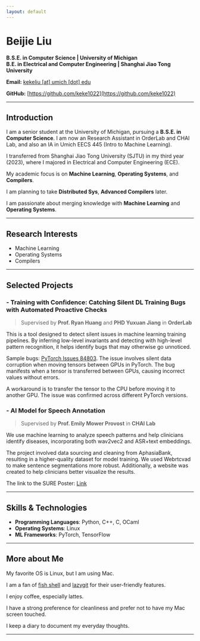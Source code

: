 ```yaml
---
layout: default
---
```


# Beijie Liu

**B.S.E. in Computer Science | University of Michigan**  
**B.E. in Electrical and Computer Engineering | Shanghai Jiao Tong University**  

**Email:** [kekeliu [at] umich [dot] edu](mailto:kekeliu@umich.edu)

**GitHub:** [https://github.com/keke1022](https://github.com/keke1022)

---

## Introduction

I am a senior student at the University of Michigan, pursuing a **B.S.E. in Computer Science**. I am now an Research Assistant in OrderLab and CHAI Lab, and also an IA in Umich EECS 445 (Intro to Machine Learning).

I transferred from Shanghai Jiao Tong University (SJTU) in my third year (2023), where I majored in Electrical and Computer Engineering (ECE).

My academic focus is on **Machine Learning**, **Operating Systems**, and **Compilers**. 

I am planning to take **Distributed Sys**, **Advanced Compilers** later.

I am passionate about merging knowledge with  **Machine Learning** and **Operating Systems**.

---

## Research Interests

- Machine Learning
- Operating Systems
- Compilers

---

## Selected Projects

### - Training with Confidence: Catching Silent DL Training Bugs with Automated Proactive Checks

> Supervised by **Prof. Ryan Huang** and **PHD Yuxuan Jiang** in **OrderLab**

This is a tool designed to detect silent issues in machine learning training pipelines. By inferring low-level invariants and detecting with high-level pattern recognition, it helps identify bugs that may otherwise go unnoticed.

Sample bugs: [PyTorch Issues 84803](https://github.com/pytorch/pytorch/issues/84803). The issue involves silent data corruption when moving tensors between GPUs in PyTorch. The bug manifests when a tensor is transferred between GPUs, causing incorrect values without errors.

A workaround is to transfer the tensor to the CPU before moving it to another GPU. The issue was confirmed across different PyTorch versions.

### - AI Model for Speech Annotation

> Supervised by **Prof. Emily Mower Provost** in **CHAI Lab**

We use machine learning to analyze speech patterns and help clinicians identify diseases, incorporating both wav2vec2 and ASR+text embeddings. 

The project involved data sourcing and cleaning from AphasiaBank, resulting in a higher-quality dataset for model training. We used Webrtcvad to make sentence segmentations more robust. Additionally, a website was created to help clinicians better visualize the results.

The link to the SURE Poster: [Link](https://docs.google.com/presentation/d/18tgPN8d5c8C0TmgP1R8ZP21tfDdbpCq8/edit?usp=sharing&ouid=116168255113253838830&rtpof=true&sd=true)

---

## Skills & Technologies

- **Programming Languages**: Python, C++, C, OCaml
- **Operating Systems**: Linux
- **ML Frameworks**: PyTorch, TensorFlow

---

## More about Me

My favorite OS is Linux, but I am using Mac.

I am a fan of [fish shell](https://fishshell.com/) and [lazygit](https://github.com/jesseduffield/lazygit) for their user-friendly features.

I enjoy coffee, especially lattes.

I have a strong preference for cleanliness and prefer not to have my Mac screen touched.

I keep a diary to document my everyday thoughts.

---